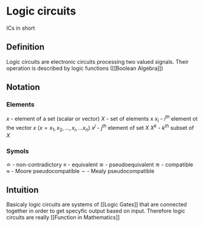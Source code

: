 # Logic circuits
ICs in short

## Definition
Logic circuits are electronic circuits processing two valued signals. Their operation is described by logic functions ([[Boolean Algebra]])

## Notation

### Elements
$x$ - element of a set (scalar or vector)
$X$ - set of elements x
$x_i$ - $i^{th}$ element ot the vector $x$ ($x = {x_1,x_2,...,x_i,...x_n}$)
$x^j$ - $j^{th}$ element of set $X$ 
$X^k$ - $k^{th}$ subset of $X$ 

### Symols
$\bumpeq$ - non-contradictory
$\equiv$ - equivalent
$\cong$ - pseudoequivalent
$\approxeq$ - compatible
$\approx$ - Moore pseudocompatible
$\sim$ - Mealy pseudocompatible



## Intuition
Basicaly logic circuits are systems of [[Logic Gates]] that are connected together in order to get specyfic output based on input. Therefore logic circuits are really [[Function in Mathematics]]
